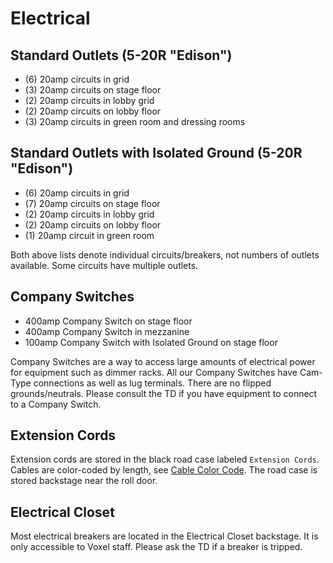 # Electrical

## Standard Outlets (5-20R "Edison")
- (6) 20amp circuits in grid
- (3) 20amp circuits on stage floor
- (2) 20amp circuits in lobby grid
- (2) 20amp circuits on lobby floor
- (3) 20amp circuits in green room and dressing rooms

## Standard Outlets with Isolated Ground (5-20R "Edison")
- (6) 20amp circuits in grid
- (7) 20amp circuits on stage floor
- (2) 20amp circuits in lobby grid
- (2) 20amp circuits on lobby floor
- (1) 20amp circuit in green room

Both above lists denote individual circuits/breakers, not numbers of outlets available. Some circuits have multiple outlets.


## Company Switches
- 400amp Company Switch on stage floor
- 400amp Company Switch in mezzanine
- 100amp Company Switch with Isolated Ground on stage floor

Company Switches are a way to access large amounts of electrical power for equipment such as dimmer racks. All our Company Switches have Cam-Type connections as well as lug terminals. There are no flipped grounds/neutrals. Please consult the TD if you have equipment to connect to a Company Switch.

## Extension Cords
Extension cords are stored in the black road case labeled `Extension Cords`. Cables are color-coded by length, see [Cable Color Code](cables.md#color-code). The road case is stored backstage near the roll door.

## Electrical Closet
Most electrical breakers are located in the Electrical Closet backstage. It is only accessible to Voxel staff. Please ask the TD if a breaker is tripped.
